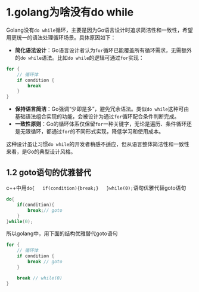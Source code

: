 # 1.golang为啥没有do while

Golang没有`do while`循环，主要是因为Go语言设计时追求简洁性和一致性，希望用更统一的语法处理循环场景。具体原因如下：

- **简化语法设计**：Go语言设计者认为`for`循环已能覆盖所有循环需求，无需额外的`do while`语法。比如`do while`的逻辑可通过`for`实现：
```go
for {
    // 循环体
    if condition {
        break
    }
}
```
- **保持语言简洁**：Go强调“少即是多”，避免冗余语法。类似`do while`这种可由基础语法组合实现的功能，会被设计为通过`for`循环配合条件判断完成。
- **一致性原则**：Go的循环体系仅保留`for`一种关键字，无论是遍历、条件循环还是无限循环，都通过`for`的不同形式实现，降低学习和使用成本。

这种设计虽让习惯`do while`的开发者稍感不适应，但从语言整体简洁性和一致性来看，是Go的典型设计风格。
## 1.2 goto语句的优雅替代

 c++中用`do{   if(condition){break;}   }while(0);`语句优雅代替goto语句
```C++
do{   
    if(condition){
        break;// goto
    }   
}while(0);
```


所以golang中，用下面的结构优雅替代goto语句
```go
for {
    // 循环体
    if condition {
        break // goto
    }

    break // while(0)
}
```
